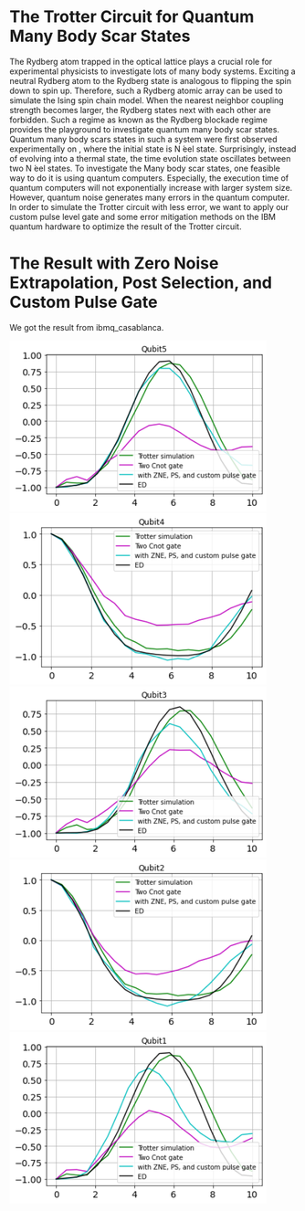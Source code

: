 # The Trotter Circuit for Quantum Many Body Scar States

The Rydberg atom trapped in the optical lattice plays a crucial role for experimental physicists to investigate lots of many  body  systems. Exciting a neutral  Rydberg  atom  to  the  Rydberg  state  is  analogous to flipping the spin down to spin up. Therefore, such a Rydberg atomic array can be used to simulate the  Ising  spin  chain model. When the nearest neighbor coupling strength becomes  larger, the  Rydberg  states  next  with  each  other are forbidden.  Such a regime as known as the Rydberg blockade regime provides the playground to investigate quantum  many  body  scar  states. Quantum many body scars states in such a system were first observed experimentally on , where the initial state is N ́eel state.  Surprisingly, instead of evolving  into  a  thermal  state,  the  time  evolution  state oscillates between two N ́eel states. To investigate the Many body scar states, one feasible way to do it is using quantum computers. Especially, the execution time of quantum computers will not exponentially increase with larger system size. However, quantum noise generates many errors in the quantum computer. In order to simulate the Trotter circuit with less error, we want to apply our custom pulse level gate and some error mitigation methods on the IBM quantum hardware to optimize the result of the Trotter circuit.  

# The Result with Zero Noise Extrapolation, Post Selection, and Custom Pulse Gate

We got the result from ibmq_casablanca.

<img src="/image/Qubit_5.png" width="450" height="300">   
<img src="/image/Qubit_4.png" width="450" height="300">   
<img src="/image/Qubit_3.png" width="450" height="300">   
<img src="/image/Qubit_2.png" width="450" height="300">  
<img src="/image/Qubit_1.png" width="450" height="300">  
